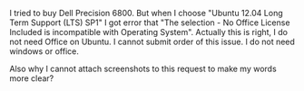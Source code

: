 



I tried to buy Dell Precision 6800. But when I choose "Ubuntu 12.04 Long Term Support (LTS) SP1" I got error that "The selection - No Office License Included is incompatible with Operating System".  Actually this is right, I do not need Office on Ubuntu. I cannot submit order of this issue. I do not need windows or office.

Also why I cannot attach screenshots to this request to make my words more clear?
